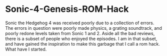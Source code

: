 # Sonic-4-Genesis-ROM-Hack
Sonic the Hedgehog 4 was received poorly due to a collection of errors. The errors in question were poorly made physics, a grating soundtrack, and poorly redone levels taken from Sonic 1 and 2. Aside all the bad reviews, there is a subset of people who enjoyed the episodes. I am in that subset, and have gained the inspiration to make this garbage that I call a rom hack. What have I started.
